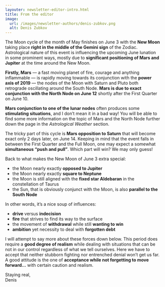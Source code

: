 ```yaml
---
layouter: newsletter-editor-intro.html
title: From the editor
image: 
  url: /images/newsletter-authors/denis-zubkov.png
  alt: Denis Zubkov
---
```


The Moon cycle of the month of May finishes on June 3 with the **New Moon** taking place **right in the middle of the Gemini sign** of the Zodiac. Astrological nature of this event is influencing the upcoming June lunation in some prominent ways, mostly due to **significant positioning of Mars and Jupiter** at the time around the New Moon.

**Firstly, Mars** — a fast moving planet of fire, courage and anything inflammable — is rapidly moving towards its conjunction with the **power axis of 2019** — the nodes of the Moon with Saturn and Pluto both retrograde oscillating around the South Node. **Mars is due to exact conjunction with the North Node on June 12** shortly after the First Quarter on June 10. 

**Mars conjunction to one of the lunar nodes** often produces some **stimulating situations**, and I don’t mean it in a bad way! You will be able to find some more information on the topic of Mars and the North Node further down the page in the _Astrological Weather_ section. 

The tricky part of this cycle is **Mars opposition to Saturn** that will become exact only 2 days later, on June 14. Keeping in mind that the event falls in between the First Quarter and the Full Moon, one may expect a somewhat **simultaneous “push and pull”**. Which part will win? We may only guess!

Back to what makes the New Moon of June 3 extra special:

* the Moon nearly exactly **opposed to Jupiter**
* the Moon nearly exactly **square to Neptune**
* the Moon is still aligned with the **fixed star Aldebaran** in the constellation of Taurus
* the Sun, that is obviously conjunct with the Moon, is also **parallel to the South Node**

In other words, it’s a nice soup of influences:

* **drive** versus **indecision**
* **fire** that strives to find its way to the surface
* the movement of **withdrawal** while still **wanting to win**
* **ambition** yet necessity to deal with **forgotten debt**

I will attempt to say more about these forces down below. This period does require a **good degree of realism** while dealing with situations that can be not in our control regardless of what we tell ourselves. Here we have to accept that neither stubborn fighting nor entrenched denial won’t get us far. A good attitude is the one of **acceptance while not forgetting to move forward…** with certain caution and realism.

Staying real,<br>
<span class="signature">Denis</span>
